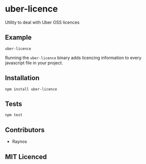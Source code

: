 # uber-licence

<!--
    [![build status][build-png]][build]
    [![Coverage Status][cover-png]][cover]
    [![Davis Dependency status][dep-png]][dep]
-->

<!-- [![NPM][npm-png]][npm] -->

<!-- [![browser support][test-png]][test] -->

Utility to deal with Uber OSS licences

## Example

`uber-licence`

Running the `uber-licence` binary adds licencing information
  to every javascript file in your project.

## Installation

`npm install uber-licence`

## Tests

`npm test`

## Contributors

 - Raynos


## MIT Licenced

  [build-png]: https://secure.travis-ci.org/uber/uber-licence.png
  [build]: https://travis-ci.org/uber/uber-licence
  [cover-png]: https://coveralls.io/repos/uber/uber-licence/badge.png
  [cover]: https://coveralls.io/r/uber/uber-licence
  [dep-png]: https://david-dm.org/uber/uber-licence.png
  [dep]: https://david-dm.org/uber/uber-licence
  [test-png]: https://ci.testling.com/uber/uber-licence.png
  [tes]: https://ci.testling.com/uber/uber-licence
  [npm-png]: https://nodei.co/npm/uber-licence.png?stars&downloads
  [npm]: https://nodei.co/npm/uber-licence
